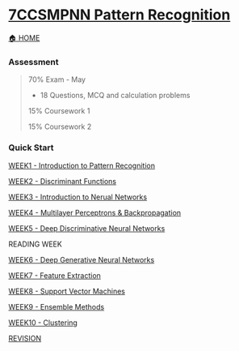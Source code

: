 # [7CCSMPNN Pattern Recognition](https://keats.kcl.ac.uk/course/view.php?id=119888)

[🏠 HOME](README.md)

### Assessment 

> 70% Exam - May
>
> - 18 Questions, MCQ and calculation problems
>
> 15% Coursework 1
>
> 15% Coursework 2

### Quick Start

[WEEK1 - Introduction to Pattern Recognition](year3/7ccsmppn/w1.md)

[WEEK2 - Discriminant Functions](year3/7ccsmppn/w2.md)

[WEEK3 - Introduction to Nerual Networks](year3/7ccsmppn/w3.md)

[WEEK4 - Multilayer Perceptrons & Backpropagation](year3/7ccsmppn/w4.md)

[WEEK5 - Deep Discriminative Neural Networks](year3/7ccsmppn/w5.md)

READING WEEK

[WEEK6 - Deep Generative Neural Networks](year3/7ccsmppn/w6.md)

[WEEK7 - Feature Extraction](year3/7ccsmppn/w7.md)

[WEEK8 - Support Vector Machines](year3/7ccsmppn/w8.md)

[WEEK9 - Ensemble Methods](year3/7ccsmpnn/w9.md)

[WEEK10 - Clustering](year3/7ccsmppn/w10.md)

[REVISION](year3/7ccsmppn/re.md)
